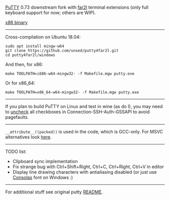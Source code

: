 
[PuTTY](https://www.chiark.greenend.org.uk/~sgtatham/putty/latest.html) 0.73 downstream fork with [far2l](https://github.com/elfmz/far2l) terminal
extensions (only full keyboard support for now; others are WIP).

[x86 binary](https://github.com/unxed/putty4far2l/raw/master/windows/putty.exe)

---

Cross-compilation on Ubuntu 18.04:
```
sudo apt install mingw-w64
git clone https://github.com/unxed/putty4far2l.git
cd putty4far2l/windows
```

And then, for x86:

`make TOOLPATH=i686-w64-mingw32- -f Makefile.mgw putty.exe`

Or for x86_64:

`make TOOLPATH=x86_64-w64-mingw32- -f Makefile.mgw putty.exe`

---

If you plan to build PuTTY on Linux and test in wine (as do I), you may need to [uncheck](https://bugs.winehq.org/show_bug.cgi?id=48196) all checkboxes in Connection-SSH-Auth-GSSAPI to avoid pagefaults.

---

`__attribute__((packed))` is used in the code, which is GCC-only. For MSVC alternatives look [here](https://stackoverflow.com/questions/1537964/visual-c-equivalent-of-gccs-attribute-packed
).

---

TODO list:
- Clipboard sync implementation
- Fix strange bug with Ctrl+Shift+Right, Ctrl+C, Ctrl+Right, Ctrl+V in editor
- Display line drawing characters with antialiasing disabled (or just use [Consolas](https://en.wikipedia.org/wiki/Consolas) font on Windows :)

---

For additional stuff see original putty [README](https://github.com/unxed/putty4far2l/blob/master/README).

